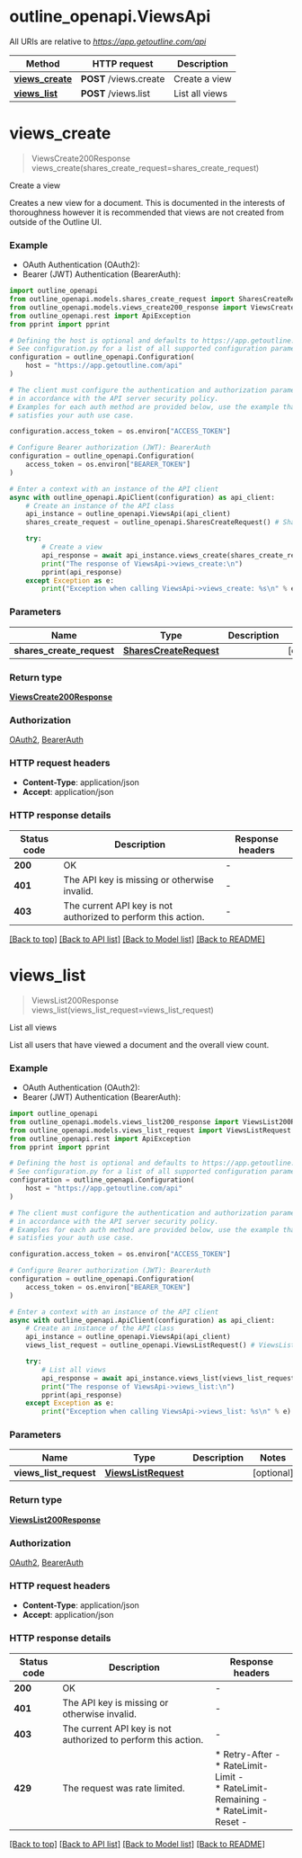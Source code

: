 # outline_openapi.ViewsApi

All URIs are relative to *https://app.getoutline.com/api*

Method | HTTP request | Description
------------- | ------------- | -------------
[**views_create**](ViewsApi.md#views_create) | **POST** /views.create | Create a view
[**views_list**](ViewsApi.md#views_list) | **POST** /views.list | List all views


# **views_create**
> ViewsCreate200Response views_create(shares_create_request=shares_create_request)

Create a view

Creates a new view for a document. This is documented in the interests of thoroughness however it is recommended that views are not created from outside of the Outline UI.

### Example

* OAuth Authentication (OAuth2):
* Bearer (JWT) Authentication (BearerAuth):

```python
import outline_openapi
from outline_openapi.models.shares_create_request import SharesCreateRequest
from outline_openapi.models.views_create200_response import ViewsCreate200Response
from outline_openapi.rest import ApiException
from pprint import pprint

# Defining the host is optional and defaults to https://app.getoutline.com/api
# See configuration.py for a list of all supported configuration parameters.
configuration = outline_openapi.Configuration(
    host = "https://app.getoutline.com/api"
)

# The client must configure the authentication and authorization parameters
# in accordance with the API server security policy.
# Examples for each auth method are provided below, use the example that
# satisfies your auth use case.

configuration.access_token = os.environ["ACCESS_TOKEN"]

# Configure Bearer authorization (JWT): BearerAuth
configuration = outline_openapi.Configuration(
    access_token = os.environ["BEARER_TOKEN"]
)

# Enter a context with an instance of the API client
async with outline_openapi.ApiClient(configuration) as api_client:
    # Create an instance of the API class
    api_instance = outline_openapi.ViewsApi(api_client)
    shares_create_request = outline_openapi.SharesCreateRequest() # SharesCreateRequest |  (optional)

    try:
        # Create a view
        api_response = await api_instance.views_create(shares_create_request=shares_create_request)
        print("The response of ViewsApi->views_create:\n")
        pprint(api_response)
    except Exception as e:
        print("Exception when calling ViewsApi->views_create: %s\n" % e)
```



### Parameters


Name | Type | Description  | Notes
------------- | ------------- | ------------- | -------------
 **shares_create_request** | [**SharesCreateRequest**](SharesCreateRequest.md)|  | [optional] 

### Return type

[**ViewsCreate200Response**](ViewsCreate200Response.md)

### Authorization

[OAuth2](../README.md#OAuth2), [BearerAuth](../README.md#BearerAuth)

### HTTP request headers

 - **Content-Type**: application/json
 - **Accept**: application/json

### HTTP response details

| Status code | Description | Response headers |
|-------------|-------------|------------------|
**200** | OK |  -  |
**401** | The API key is missing or otherwise invalid. |  -  |
**403** | The current API key is not authorized to perform this action. |  -  |

[[Back to top]](#) [[Back to API list]](../README.md#documentation-for-api-endpoints) [[Back to Model list]](../README.md#documentation-for-models) [[Back to README]](../README.md)

# **views_list**
> ViewsList200Response views_list(views_list_request=views_list_request)

List all views

List all users that have viewed a document and the overall view count.

### Example

* OAuth Authentication (OAuth2):
* Bearer (JWT) Authentication (BearerAuth):

```python
import outline_openapi
from outline_openapi.models.views_list200_response import ViewsList200Response
from outline_openapi.models.views_list_request import ViewsListRequest
from outline_openapi.rest import ApiException
from pprint import pprint

# Defining the host is optional and defaults to https://app.getoutline.com/api
# See configuration.py for a list of all supported configuration parameters.
configuration = outline_openapi.Configuration(
    host = "https://app.getoutline.com/api"
)

# The client must configure the authentication and authorization parameters
# in accordance with the API server security policy.
# Examples for each auth method are provided below, use the example that
# satisfies your auth use case.

configuration.access_token = os.environ["ACCESS_TOKEN"]

# Configure Bearer authorization (JWT): BearerAuth
configuration = outline_openapi.Configuration(
    access_token = os.environ["BEARER_TOKEN"]
)

# Enter a context with an instance of the API client
async with outline_openapi.ApiClient(configuration) as api_client:
    # Create an instance of the API class
    api_instance = outline_openapi.ViewsApi(api_client)
    views_list_request = outline_openapi.ViewsListRequest() # ViewsListRequest |  (optional)

    try:
        # List all views
        api_response = await api_instance.views_list(views_list_request=views_list_request)
        print("The response of ViewsApi->views_list:\n")
        pprint(api_response)
    except Exception as e:
        print("Exception when calling ViewsApi->views_list: %s\n" % e)
```



### Parameters


Name | Type | Description  | Notes
------------- | ------------- | ------------- | -------------
 **views_list_request** | [**ViewsListRequest**](ViewsListRequest.md)|  | [optional] 

### Return type

[**ViewsList200Response**](ViewsList200Response.md)

### Authorization

[OAuth2](../README.md#OAuth2), [BearerAuth](../README.md#BearerAuth)

### HTTP request headers

 - **Content-Type**: application/json
 - **Accept**: application/json

### HTTP response details

| Status code | Description | Response headers |
|-------------|-------------|------------------|
**200** | OK |  -  |
**401** | The API key is missing or otherwise invalid. |  -  |
**403** | The current API key is not authorized to perform this action. |  -  |
**429** | The request was rate limited. |  * Retry-After -  <br>  * RateLimit-Limit -  <br>  * RateLimit-Remaining -  <br>  * RateLimit-Reset -  <br>  |

[[Back to top]](#) [[Back to API list]](../README.md#documentation-for-api-endpoints) [[Back to Model list]](../README.md#documentation-for-models) [[Back to README]](../README.md)

